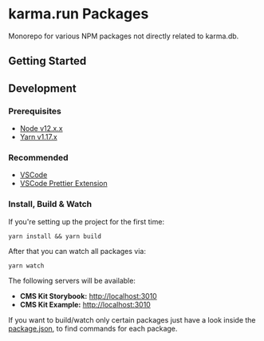 # karma.run Packages

Monorepo for various NPM packages not directly related to karma.db.

## Getting Started

## Development

### Prerequisites

- [Node v12.x.x][node-download-url]
- [Yarn v1.17.x][yarn-download-url]

### Recommended

- [VSCode][vscode-download-url]
- [VSCode Prettier Extension][vscode-prettier-download-url]

### Install, Build & Watch

If you're setting up the project for the first time:

```
yarn install && yarn build
```

After that you can watch all packages via:

```
yarn watch
```

The following servers will be available:

- **CMS Kit Storybook:** [http://localhost:3010](http://localhost:3010)
- **CMS Kit Example:** [http://localhost:3010](http://localhost:3011)

If you want to build/watch only certain packages just have a look inside the [package.json][package-json-url],
to find commands for each package.

[node-download-url]: https://nodejs.org/en/download/current/
[yarn-download-url]: https://yarnpkg.com/en/docs/install
[vscode-download-url]: https://code.visualstudio.com/Download
[vscode-prettier-download-url]: https://marketplace.visualstudio.com/items?itemName=esbenp.prettier-vscode
[package-json-url]: package.json
